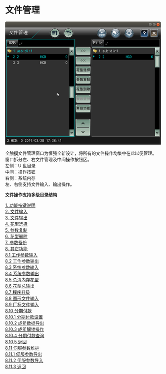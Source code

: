 # 文件管理

![](../.gitbook/assets/wen-jian-guan-li-zhu-jie-mian.png)

全触摸文件管理窗口为恒强全新设计，将所有的文件操作均集中在此以便管理。   
窗口拆分左、右文件管理及中间操作按钮区。  
左侧：U 盘目录   
中间：操作按钮   
右侧：系统内存   
左、右侧支持文件输入、输出操作。

**文件操作支持多级目录结构** 

[1. 功能按键说明](gong-neng-an-niu-shuo-ming.md)  
[2. 文件输入](wen-jian-shu-ru.md)  
[3. 文件输出](wen-jian-shu-chu.md)   
[4. 花型选择 ](hua-xing-xuan-ze.md)  
[5. 参数复制](can-shu-fu-zhi.md)  
[6. 花型删除 ](hua-xing-shan-chu.md)  
[7. 参数备份 ](can-shu-bei-fen.md)  
[8. 其它功能 ](qi-ta-gong-neng/)  
    [8.1 工作参数输入](qi-ta-gong-neng/gong-zuo-can-shu-shu-ru.md)   
    [8.2 工作参数输出 ](qi-ta-gong-neng/gong-zuo-can-shu-shu-chu.md)  
    [8.3 系统参数输入 ](qi-ta-gong-neng/xi-tong-can-shu-shu-ru.md)  
    [8.4 系统参数输出 ](qi-ta-gong-neng/xi-tong-can-shu-shu-chu.md)  
    [8.5 总清内存花型](qi-ta-gong-neng/zong-qing-nei-cun-hua-xing.md)   
    [8.6 花型总输出](qi-ta-gong-neng/hua-xing-zong-shu-chu.md)   
    [8.7 程序升级](qi-ta-gong-neng/cheng-xu-sheng-ji.md)   
    [8.8 图形文件输入](qi-ta-gong-neng/tu-xing-wen-jian-shu-ru.md)  
    [8.9 厂标文件输入](qi-ta-gong-neng/chang-biao-wen-jian-shu-ru.md)   
    [8.10 分期付款 ](qi-ta-gong-neng/fen-qi-fu-kuan/)  
        [8.10.1 分期付款设置](qi-ta-gong-neng/fen-qi-fu-kuan/fen-qi-fu-kuan-she-zhi.md)   
        [8.10.2 成组数据导出 ](qi-ta-gong-neng/fen-qi-fu-kuan/cheng-zu-shu-ju-dao-chu.md)  
       [ 8.10.3 成组解锁操作 ](qi-ta-gong-neng/fen-qi-fu-kuan/cheng-zu-jie-suo-cao-zuo.md)  
        [8.10.4 分期付款查询](qi-ta-gong-neng/fen-qi-fu-kuan/fen-qi-fu-kuan-cha-xun.md)   
        [8.10.5 返回 ](qi-ta-gong-neng/fen-qi-fu-kuan/fan-hui.md)  
    [8.11 伺服参数维护](qi-ta-gong-neng/si-fu-can-shu-wei-hu/)   
       [ 8.11.1 伺服参数导出](qi-ta-gong-neng/si-fu-can-shu-wei-hu/si-fu-can-shu-dao-chu.md)   
        [8.11.2 伺服参数导入](qi-ta-gong-neng/si-fu-can-shu-wei-hu/si-fu-can-shu-dao-ru.md)   
        [8.11.3 返回]()

